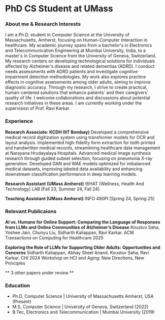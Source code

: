 # PhD CS Student at UMass 

### About me & Research Interests
I am a Ph.D. student in Computer Science at the University of Massachusetts, Amherst, focusing on Human-Computer Interaction in healthcare. My academic journey spans from a bachelor's in Electronics and Telecommunication Engineering at Mumbai University, India, to a master's in Computer Science from the University of Geneva, Switzerland.
My research centers on developing technological solutions for individuals affected by Alzheimer's disease and related dementias (ADRD). I conduct needs assessments with ADRD patients and investigate cognitive impairment detection methodologies. My work also explores practice effects in cognitive assessments among older adults, aiming to improve diagnostic accuracy. 
Through my research, I strive to create practical, human-centered solutions that enhance patients' and their caregivers' quality of life. I welcome collaborations and discussions about potential research initiatives in these areas.
I am currently working under the supervision of Prof. Ravi Karkar. 

### Experience
**Research Associate: KCDH (IIT Bombay)**
Developed a comprehensive medical record digitization system using transformer models for OCR and layout analysis. Implemented high-fidelity form extraction for both printed and handwritten medical records, streamlining healthcare data management at Narayana Hrudayalaya Hospitals.
Advanced medical image synthesis research through guided subset selection, focusing on pneumonia X-ray generation. Developed GAN and WAE models optimized for imbalanced medical datasets, improving labeled data availability and enhancing downstream classification performance in deep learning models.

**Research Assistant (UMass Amherst)**
WHAT (Wellness, Health And Technology) LAB [Fall 23, Summer 24, Fall 24]

**Teaching Assistant (UMass Amherst)**
INFO 490PI [Spring 24, Spring 25]

### Relevant Publicaions 
**AI vs. Humans for Online Support: Comparing the Language of Responses from LLMs and Online Communities of Alzheimer’s Disease**
Koustuv Saha, Yoshee Jain, Chunyu Liu, Sidharth Kaliappan, Ravi Karkar.
ACM Transactions on Computing for Healthcare 2025

**Exploring the Role of LLMs for Supporting Older Adults: Opportunities and Concerns**
Sidharth Kaliappan, Abhay Sheel Anand, Koustuv Saha, Ravi Karkar.
CHI 2024 Workshop on HCI and Aging: New Directions, New Principles

** 3 other papers under review **

### Education
- Ph.D, Computer Science | University of Massachusetts Amherst, USA (Present)
- M.S, Computer Science | University of Geneva, Switzerland (2022)
- B.Tec, Electronics and Telecommunication | Mumbai University (2019)


